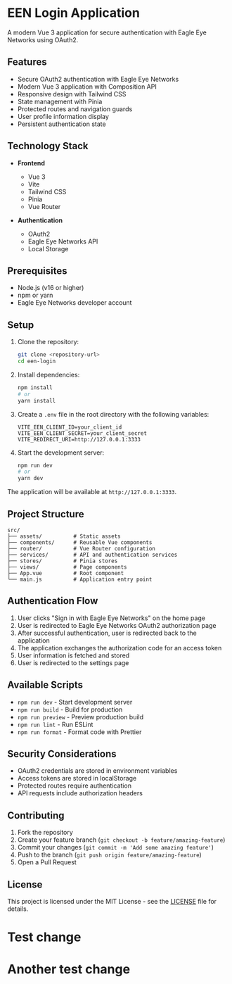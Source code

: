 # EEN Login Application

A modern Vue 3 application for secure authentication with Eagle Eye Networks using OAuth2.

## Features

- Secure OAuth2 authentication with Eagle Eye Networks
- Modern Vue 3 application with Composition API
- Responsive design with Tailwind CSS
- State management with Pinia
- Protected routes and navigation guards
- User profile information display
- Persistent authentication state

## Technology Stack

- **Frontend**
  - Vue 3
  - Vite
  - Tailwind CSS
  - Pinia
  - Vue Router

- **Authentication**
  - OAuth2
  - Eagle Eye Networks API
  - Local Storage

## Prerequisites

- Node.js (v16 or higher)
- npm or yarn
- Eagle Eye Networks developer account

## Setup

1. Clone the repository:
   ```bash
   git clone <repository-url>
   cd een-login
   ```

2. Install dependencies:
   ```bash
   npm install
   # or
   yarn install
   ```

3. Create a `.env` file in the root directory with the following variables:
   ```env
   VITE_EEN_CLIENT_ID=your_client_id
   VITE_EEN_CLIENT_SECRET=your_client_secret
   VITE_REDIRECT_URI=http://127.0.0.1:3333
   ```

4. Start the development server:
   ```bash
   npm run dev
   # or
   yarn dev
   ```

The application will be available at `http://127.0.0.1:3333`.

## Project Structure

```
src/
├── assets/          # Static assets
├── components/      # Reusable Vue components
├── router/          # Vue Router configuration
├── services/        # API and authentication services
├── stores/          # Pinia stores
├── views/           # Page components
├── App.vue          # Root component
└── main.js          # Application entry point
```

## Authentication Flow

1. User clicks "Sign in with Eagle Eye Networks" on the home page
2. User is redirected to Eagle Eye Networks OAuth2 authorization page
3. After successful authentication, user is redirected back to the application
4. The application exchanges the authorization code for an access token
5. User information is fetched and stored
6. User is redirected to the settings page

## Available Scripts

- `npm run dev` - Start development server
- `npm run build` - Build for production
- `npm run preview` - Preview production build
- `npm run lint` - Run ESLint
- `npm run format` - Format code with Prettier

## Security Considerations

- OAuth2 credentials are stored in environment variables
- Access tokens are stored in localStorage
- Protected routes require authentication
- API requests include authorization headers

## Contributing

1. Fork the repository
2. Create your feature branch (`git checkout -b feature/amazing-feature`)
3. Commit your changes (`git commit -m 'Add some amazing feature'`)
4. Push to the branch (`git push origin feature/amazing-feature`)
5. Open a Pull Request

## License

This project is licensed under the MIT License - see the [LICENSE](LICENSE) file for details. 
# Test change
# Another test change
